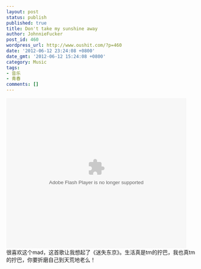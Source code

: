 ```yaml
---
layout: post
status: publish
published: true
title: Don't take my sunshine away
author: JohnnieFucker
post_id: 460
wordpress_url: http://www.oushit.com/?p=460
date: '2012-06-12 23:24:08 +0800'
date_gmt: '2012-06-12 15:24:08 +0800'
category: Music
tags:
- 音乐
- 青春
comments: []
---
```

<p><embed src="http://www.tudou.com/v/oEmdvHY8af4/&resourceId=0_05_05_99&bid=05/v.swf" type="application/x-shockwave-flash" allowscriptaccess="always" allowfullscreen="true" wmode="opaque" width="480" height="400"></embed><br />
很喜欢这个mad，这首歌让我想起了《迷失东京》。生活真是tm的拧巴，我也真tm的拧巴，你要折磨自己到天荒地老么！</p>
